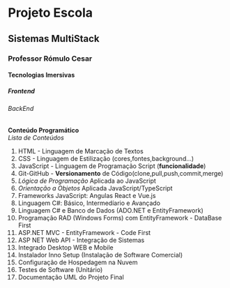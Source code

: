 <h1> Projeto Escola </h1>
<h2> Sistemas MultiStack </h2>
<h3> Professor Rómulo Cesar </h3>
<h4> Tecnologias Imersivas </h4>
<h5> Frontend </h5>
<h6> BackEnd </h6>

**Conteúdo Programático**<br>
*Lista de Conteúdos*

1. HTML - Linguagem de Marcação de Textos
2. CSS - Linguagem de Estilização (cores,fontes,background...)
3. JavaScript - Linguagem de Programação Script (**funcionalidade**)
4. Git-GitHub - **Versionamento** de Código(clone,pull,push,commit,merge)
5. *Lógica de Programação* Aplicada ao JavaScript
6. *Orientação a Objetos* Aplicada JavaScript/TypeScript
7. Frameworks JavaScript: Angulas React e Vue.js
8. Linguagem C#: Básico, Intermedíario e Avançado
9. Linguagem C# e Banco de Dados (ADO.NET e EntityFramework)
10. Programação RAD (Windows Forms) com EntityFramework - DataBase First
11. ASP.NET MVC - EntityFramework - Code First
12. ASP NET Web API - Integração de Sistemas
13. Integrado Desktop WEB e Mobile
14. Instalador Inno Setup (Instalação de Software Comercial)
15. Configuração de Hospedagem na Nuvem
16. Testes de Software (Unitário)
17. Documentação UML do Projeto Final
